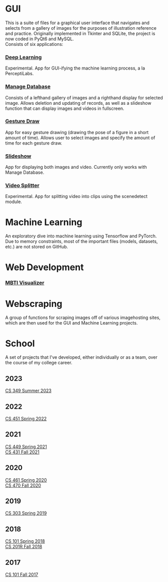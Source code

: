 # GUI
This is a suite of files for a graphical user interface that navigates and selects from a gallery of images for the purposes of illustration reference and practice. Originally implemented in Tkinter and SQLite, the project is now coded in PyQt6 and MySQL.\
Consists of six applications:
### [Deep Learning](https://github.com/users/emcfar97/projects/5)
Experimental. App for GUI-ifying the machine learning process, a la PerceptiLabs.
### [Manage Database](https://github.com/users/emcfar97/projects/4)
Consists of a lefthand gallery of images and a righthand display for selected image. Allows deletion and updating of records, as well as a slideshow function that can display images and videos in fullscreen. 
### [Gesture Draw](https://github.com/users/emcfar97/projects/9)
App for easy gesture drawing (drawing the pose of a figure in a short amount of time). Allows user to select images and specify the amount of time for each gesture draw.
### [Slideshow](https://github.com/users/emcfar97/projects/8)
App for displaying both images and video. Currently only works with Manage Database.
### [Video Splitter](https://github.com/users/emcfar97/projects/3)
Experimental. App for splitting video into clips using the scenedetect module.
# Machine Learning
An exploratory dive into machine learning using Tensorflow and PyTorch. Due to memory constraints, most of the important files (models, datasets, etc.) are not stored on GitHub.
# Web Development
### [MBTI Visualizer](https://github.com/users/emcfar97/projects/3)
# Webscraping
A group of functions for scraping images off of various imagehosting sites, which are then used for the GUI and Machine Learning projects.
# School
A set of projects that I've developed, either individually or as a team, over the course of my college career.
## 2023
[CS 349 Summer 2023](https://github.com/emcfar97/CS-349-Summer-2023)
## 2022
[CS 451 Spring 2022](https://github.com/CS451-Commerce-Bank-Webpage/CommerceBankApp)
## 2021
[CS 449 Spring 2021](https://github.com/emcfar97/CS-449-Spring-2021)\
[CS 431 Fall 2021](https://github.com/emcfar97/CS-431-Fall-2021/)
## 2020
[CS 461 Spring 2020](https://github.com/emcfar97/CS-461-Spring-2020/)\
[CS 470 Fall 2020](https://github.com/emcfar97/CS-470-Fall-2020)
## 2019
[CS 303 Spring 2019](https://github.com/emcfar97/Library-Employees)
## 2018
[CS 101 Spring 2018](https://github.com/emcfar97/CS-101-Spring-2018)\
[CS 201R Fall 2018](https://github.com/emcfar97/CS-201R-Fall-2018)
## 2017
[CS 101 Fall 2017](https://github.com/emcfar97/CS-101-Fall-2017)
